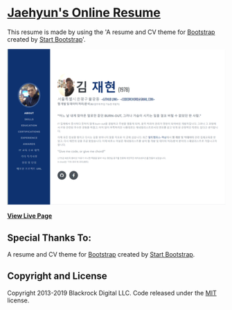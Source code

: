 # [Jaehyun's Online Resume](https://codeorchord.github.io/)

This resume  is made by using the 'A resume and CV theme for [Bootstrap](http://getbootstrap.com/) created by [Start Bootstrap](http://startbootstrap.com/)'.



[![Resume Preview](assets/image-20191222222414813.png)](https://codeorchord.github.io/)

**[View Live Page](https://codeorchord.github.io/)**



## Special Thanks To:

A resume and CV theme for [Bootstrap](http://getbootstrap.com/) created by [Start Bootstrap](http://startbootstrap.com/).

## Copyright and License

Copyright 2013-2019 Blackrock Digital LLC. Code released under the [MIT](https://github.com/BlackrockDigital/startbootstrap-resume/blob/gh-pages/LICENSE) license.
